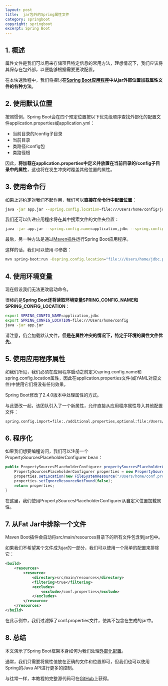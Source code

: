 ```yaml
---
layout: post
title:  jar包外的Spring属性文件
category: springboot
copyright: springboot
excerpt: Spring Boot
---
```


## 1. 概述

属性文件是我们可以用来存储项目特定信息的常用方法，理想情况下，我们应该将其保存在包外部，以便能够根据需要更改配置。

在本快速教程中，我们将探讨**在[Spring Boot应用程序]()中从jar外部位置加载属性文件的各种方法**。

## 2. 使用默认位置

按照惯例，Spring Boot会在四个预定位置按以下优先级顺序查找外部化的配置文件application.properties或application.yml：

-   当前目录的/config子目录
-   当前目录
-   类路径/config包
-   类路径根

因此，**将加载在application.properties中定义并放置在当前目录的/config子目录中的属性**，这也将在发生冲突时覆盖其他位置的属性。

## 3. 使用命令行

如果上述约定对我们不起作用，我们可以**直接在命令行中配置位置**：

```bash
java -jar app.jar --spring.config.location=file:///Users/home/config/jdbc.properties
```

我们还可以传递应用程序将在其中搜索文件的文件夹位置：

```bash
java -jar app.jar --spring.config.name=application,jdbc --spring.config.location=file:///Users/home/config
```

最后，另一种方法是通过[Maven插件](https://www.baeldung.com/spring-boot-command-line-arguments)运行Spring Boot应用程序。

这样的话，我们可以使用-D参数：

```bash
mvn spring-boot:run -Dspring.config.location="file:///Users/home/jdbc.properties"
```

## 4. 使用环境变量

现在假设我们无法更改启动命令。

很棒的是**Spring Boot还将读取环境变量SPRING_CONFIG_NAME和SPRING_CONFIG_LOCATION**：

```bash
export SPRING_CONFIG_NAME=application,jdbc
export SPRING_CONFIG_LOCATION=file:///Users/home/config
java -jar app.jar
```

请注意，仍会加载默认文件。**但是在属性冲突的情况下，特定于环境的属性文件优先**。

## 5. 使用应用程序属性

如我们所见，我们必须在应用程序启动之前定义spring.config.name和 spring.config.location属性，因此在application.properties文件(或YAML对应文件)中使用它们将没有任何效果。

Spring Boot修改了2.4.0版本中处理属性的方式。

与此更改一起，该团队引入了一个新属性，允许直接从应用程序属性导入其他配置文件：

```properties
spring.config.import=file:./additional.properties,optional:file:/Users/home/config/jdbc.properties
```

## 6. 程序化

如果我们想要编程访问，我们可以注册一个PropertySourcesPlaceholderConfigurer bean：

```java
public PropertySourcesPlaceholderConfigurer propertySourcesPlaceholderConfigurer() {
    PropertySourcesPlaceholderConfigurer properties = new PropertySourcesPlaceholderConfigurer();
    properties.setLocation(new FileSystemResource("/Users/home/conf.properties"));
    properties.setIgnoreResourceNotFound(false);
    return properties;
}
```

在这里，我们使用PropertySourcesPlaceholderConfigurer从自定义位置加载属性。

## 7. 从Fat Jar中排除一个文件

Maven Boot插件会自动将src/main/resources目录下的所有文件包含到jar包中。

如果我们不希望某个文件成为jar的一部分，我们可以使用一个简单的配置来排除它：

```xml
<build>
    <resources>
        <resource>
            <directory>src/main/resources</directory>
            <filtering>true</filtering>
            <excludes>
                <exclude>/conf.properties</exclude>
            </excludes>
        </resource>
    </resources>
</build>
```

在此示例中，我们过滤掉了conf.properties文件，使其不包含在生成的jar中。

## 8. 总结

本文演示了Spring Boot框架本身如何为我们处理[外部化配置]()。

通常，我们只需要将属性值放在正确的文件和位置即可，但我们也可以使用Spring的Java API进行更多的控制。

与往常一样，本教程的完整源代码可在[GitHub](https://github.com/tuyucheng7/taketoday-tutorial4j/tree/master/spring-boot-modules/spring-boot-environment)上获得。